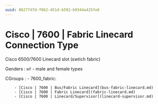 ```yaml
---
uuid: 86277d7d-f062-451d-b592-b9344a425fe6
---
```

# Cisco | 7600 | Fabric Linecard Connection Type

Cisco 6500/7600 Linecard slot (swtich fabric)

Genders
: `mf` - male and female types

CGroups
:   - 7600_fabric:

        - [Cisco | 7600 | Bus/Fabric Linecard](bus-fabric-linecard.md)
        - [Cisco | 7600 | Fabric Linecard](fabric-linecard.md)
        - [Cisco | 7600 | Linecard/Supervisor](linecard-supervisor.md)
